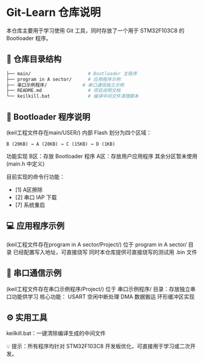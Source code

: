 # Git-Learn 仓库说明

本仓库主要用于学习使用 Git 工具，同时存放了一个用于 STM32F103C8 的 Bootloader 程序。

##  📁 仓库目录结构
```bash
├── main/                     # Bootloader 主程序
├── program in A sector/      # 应用程序示例
├── 串口示例程序/             # 串口通信独立示例
├── README.md                 # 项目说明文档
└── keilkill.bat              # 编译中间文件清理脚本
```

## 🧩 Bootloader 程序说明
(keil工程文件存在main/USER/)
内部 Flash 划分为四个区域：
```shell
B (20KB) → A (28KB) → C (15KB) → D (1KB)
```
功能实现
B区：存放 Bootloader 程序 
A区：存放用户应用程序 其余分区暂未使用(main.h 中定义)

目前实现的命令行功能：

- [1] A区擦除
- [2] 串口 IAP 下载
- [7] 系统重启

## 💻 应用程序示例
(keil工程文件存在program in A sector/Project/)
位于 program in A sector/ 目录 已经配置写入地址，可直接烧写
同时本仓库提供可直接烧写的测试用 .bin 文件

## 📡 串口通信示例
(keil工程文件存在串口示例程序/Project/)
位于 串口示例程序/ 目录：存放独立串口功能供学习
核心功能：
USART 空闲中断处理
DMA 数据搬运
环形缓冲区实现

## ⚙️ 实用工具
keilkill.bat：一键清除编译生成的中间文件

💡 提示：所有程序均针对 STM32F103C8 开发板优化，可直接用于学习或二次开发。
